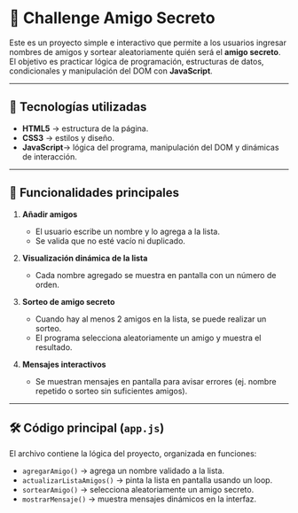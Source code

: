 # 🎁 Challenge Amigo Secreto

Este es un proyecto simple e interactivo que permite a los usuarios ingresar nombres de amigos y sortear aleatoriamente quién será el **amigo secreto**.  
El objetivo es practicar lógica de programación, estructuras de datos, condicionales y manipulación del DOM con **JavaScript**.

---

## 🚀 Tecnologías utilizadas
- **HTML5** → estructura de la página.  
- **CSS3** → estilos y diseño.  
- **JavaScript**→ lógica del programa, manipulación del DOM y dinámicas de interacción.  

---

## 📌 Funcionalidades principales
1. **Añadir amigos**  
   - El usuario escribe un nombre y lo agrega a la lista.  
   - Se valida que no esté vacío ni duplicado.  

2. **Visualización dinámica de la lista**  
   - Cada nombre agregado se muestra en pantalla con un número de orden.  

3. **Sorteo de amigo secreto**  
   - Cuando hay al menos 2 amigos en la lista, se puede realizar un sorteo.  
   - El programa selecciona aleatoriamente un amigo y muestra el resultado.  

4. **Mensajes interactivos**  
   - Se muestran mensajes en pantalla para avisar errores (ej. nombre repetido o sorteo sin suficientes amigos).  

---

## 🛠️ Código principal (`app.js`)
El archivo contiene la lógica del proyecto, organizada en funciones:

- `agregarAmigo()` → agrega un nombre validado a la lista.  
- `actualizarListaAmigos()` → pinta la lista en pantalla usando un loop.  
- `sortearAmigo()` → selecciona aleatoriamente un amigo secreto.  
- `mostrarMensaje()` → muestra mensajes dinámicos en la interfaz.


